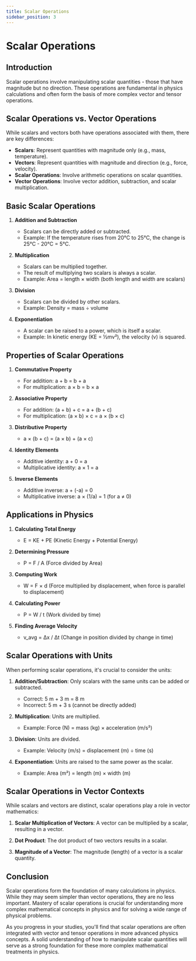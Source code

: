```yaml
---
title: Scalar Operations
sidebar_position: 3
---
```


# Scalar Operations

## Introduction

Scalar operations involve manipulating scalar quantities - those that have magnitude but no direction. These operations are fundamental in physics calculations and often form the basis of more complex vector and tensor operations.

## Scalar Operations vs. Vector Operations

While scalars and vectors both have operations associated with them, there are key differences:

-   **Scalars**: Represent quantities with magnitude only (e.g., mass, temperature).
-   **Vectors**: Represent quantities with magnitude and direction (e.g., force, velocity).
-   **Scalar Operations**: Involve arithmetic operations on scalar quantities.
-   **Vector Operations**: Involve vector addition, subtraction, and scalar multiplication.

## Basic Scalar Operations

1. **Addition and Subtraction**

    - Scalars can be directly added or subtracted.
    - Example: If the temperature rises from 20°C to 25°C, the change is 25°C - 20°C = 5°C.

2. **Multiplication**

    - Scalars can be multiplied together.
    - The result of multiplying two scalars is always a scalar.
    - Example: Area = length × width (both length and width are scalars)

3. **Division**

    - Scalars can be divided by other scalars.
    - Example: Density = mass ÷ volume

4. **Exponentiation**
    - A scalar can be raised to a power, which is itself a scalar.
    - Example: In kinetic energy (KE = ½mv²), the velocity (v) is squared.

## Properties of Scalar Operations

1. **Commutative Property**

    - For addition: a + b = b + a
    - For multiplication: a × b = b × a

2. **Associative Property**

    - For addition: (a + b) + c = a + (b + c)
    - For multiplication: (a × b) × c = a × (b × c)

3. **Distributive Property**

    - a × (b + c) = (a × b) + (a × c)

4. **Identity Elements**

    - Additive identity: a + 0 = a
    - Multiplicative identity: a × 1 = a

5. **Inverse Elements**
    - Additive inverse: a + (-a) = 0
    - Multiplicative inverse: a × (1/a) = 1 (for a ≠ 0)

## Applications in Physics

1. **Calculating Total Energy**

    - E = KE + PE (Kinetic Energy + Potential Energy)

2. **Determining Pressure**

    - P = F / A (Force divided by Area)

3. **Computing Work**

    - W = F × d (Force multiplied by displacement, when force is parallel to displacement)

4. **Calculating Power**

    - P = W / t (Work divided by time)

5. **Finding Average Velocity**
    - v_avg = Δx / Δt (Change in position divided by change in time)

## Scalar Operations with Units

When performing scalar operations, it's crucial to consider the units:

1. **Addition/Subtraction**: Only scalars with the same units can be added or subtracted.

    - Correct: 5 m + 3 m = 8 m
    - Incorrect: 5 m + 3 s (cannot be directly added)

2. **Multiplication**: Units are multiplied.

    - Example: Force (N) = mass (kg) × acceleration (m/s²)

3. **Division**: Units are divided.

    - Example: Velocity (m/s) = displacement (m) ÷ time (s)

4. **Exponentiation**: Units are raised to the same power as the scalar.
    - Example: Area (m²) = length (m) × width (m)

## Scalar Operations in Vector Contexts

While scalars and vectors are distinct, scalar operations play a role in vector mathematics:

1. **Scalar Multiplication of Vectors**: A vector can be multiplied by a scalar, resulting in a vector.

2. **Dot Product**: The dot product of two vectors results in a scalar.

3. **Magnitude of a Vector**: The magnitude (length) of a vector is a scalar quantity.

## Conclusion

Scalar operations form the foundation of many calculations in physics. While they may seem simpler than vector operations, they are no less important. Mastery of scalar operations is crucial for understanding more complex mathematical concepts in physics and for solving a wide range of physical problems.

As you progress in your studies, you'll find that scalar operations are often integrated with vector and tensor operations in more advanced physics concepts. A solid understanding of how to manipulate scalar quantities will serve as a strong foundation for these more complex mathematical treatments in physics.
